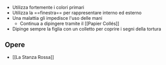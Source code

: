 - Utilizza fortemente i colori primari
- Utilizza la ==finestra== per rappresentare interno ed esterno
- Una malattia gli impedisce l'uso delle mani
	- Continua a dipingere tramite il [[Papier Collés]]
- Dipinge sempre la figlia con un colletto per coprire i segni della tortura

## Opere
- [[La Stanza Rossa]]
